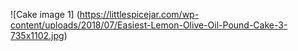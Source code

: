 ![Cake image 1] (https://littlespicejar.com/wp-content/uploads/2018/07/Easiest-Lemon-Olive-Oil-Pound-Cake-3-735x1102.jpg)
